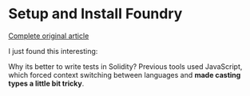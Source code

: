 # Setup and Install Foundry

[Complete original article](https://www.rareskills.io/learn-solidity/foundry-environment)

I just found this interesting:

Why its better to write tests in Solidity? Previous tools used JavaScript, which forced context switching between languages and **made casting types a little bit tricky**.
